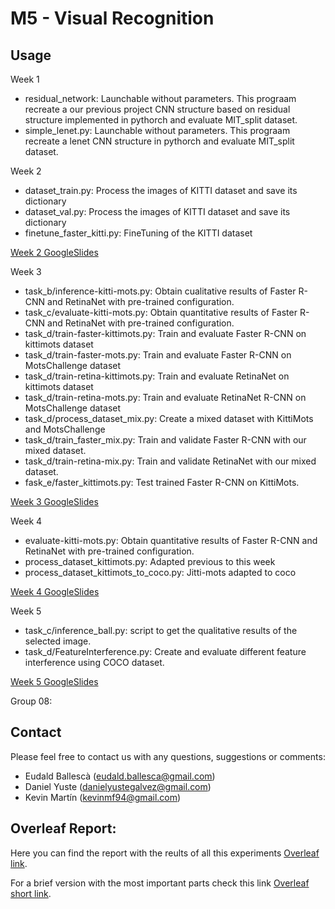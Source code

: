 # M5 - Visual Recognition

## Usage
Week 1
 - residual_network: Launchable without parameters. This prograam recreate a our previous project CNN structure based on residual structure implemented in pythorch and evaluate MIT_split dataset.
 - simple_lenet.py: Launchable without parameters. This prograam recreate a lenet CNN structure in pythorch and evaluate MIT_split dataset.

Week 2
- dataset_train.py: Process the images of KITTI dataset and save its dictionary
- dataset_val.py: Process the images of KITTI dataset and save its dictionary
- finetune_faster_kitti.py: FineTuning of the KITTI dataset

[Week 2 GoogleSlides](https://docs.google.com/presentation/d/1xVxzzyKaNUuyHFrhvmb2tUVMFiJeOCyTNdTqXJpn-kE/edit)

Week 3
- task_b/inference-kitti-mots.py: Obtain cualitative results of Faster R-CNN and RetinaNet with pre-trained configuration.
- task_c/evaluate-kitti-mots.py: Obtain quantitative results of Faster R-CNN and RetinaNet with pre-trained configuration.
- task_d/train-faster-kittimots.py: Train and evaluate Faster R-CNN on kittimots dataset
- task_d/train-faster-mots.py: Train and evaluate Faster R-CNN on MotsChallenge dataset
- task_d/train-retina-kittimots.py: Train and evaluate RetinaNet on kittimots dataset
- task_d/train-retina-mots.py: Train and evaluate RetinaNet R-CNN on MotsChallenge dataset
- task_d/process_dataset_mix.py: Create a mixed dataset with KittiMots and MotsChallenge 
- task_d/train_faster_mix.py: Train and validate Faster R-CNN with our mixed dataset.
- task_d/train-retina-mix.py: Train and validate RetinaNet with our mixed dataset.
- fask_e/faster_kittimots.py: Test trained Faster R-CNN on KittiMots.

[Week 3 GoogleSlides](https://docs.google.com/presentation/d/1Ty_v3sNSni04wZqKECGhFyjLhow89W6RBIg4NojFJrk/edit?usp=sharing)

Week 4
- evaluate-kitti-mots.py: Obtain quantitative results of Faster R-CNN and RetinaNet with pre-trained configuration.
- process_dataset_kittimots.py: Adapted previous to this week
- process_dataset_kittimots_to_coco.py: Jitti-mots adapted to coco

[Week 4 GoogleSlides](https://docs.google.com/presentation/d/1FpmNIHTIu5k4BsPkAnuK0XRaglrQyJhQPXXwS9d6ynY/edit?usp=sharing)


Week 5

- task_c/inference_ball.py: script to get the qualitative results of the selected image.
- task_d/FeatureInterference.py: Create and evaluate different feature interference using COCO dataset.

[Week 5 GoogleSlides](https://docs.google.com/presentation/d/11NOSljDyn5mohbhbMx28msi2mml3QyQIZiAQHA_QsPs/edit?usp=sharing)

Group 08:

## Contact

Please feel free to contact us with any questions, suggestions or comments:

- Eudald Ballescà (eudald.ballesca@gmail.com)
- Daniel Yuste (danielyustegalvez@gmail.com)
- Kevin Martín (kevinmf94@gmail.com)

## Overleaf Report:
Here you can find the report with the reults of all this experiments [Overleaf link](https://es.overleaf.com/read/ggbnhqffgdkx).

For a brief version with the most important parts check this link [Overleaf short link](https://www.overleaf.com/project/603d33d5adb746547b8a3d23).
